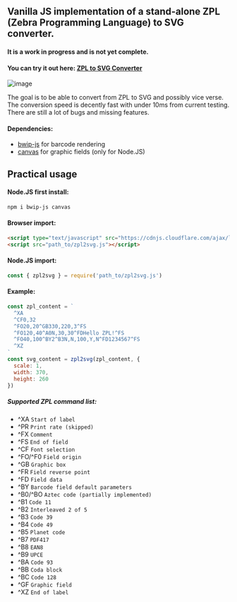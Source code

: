 ## Vanilla JS implementation of a stand-alone ZPL (Zebra Programming Language) to SVG converter.
#### It is a work in progress and is not yet complete.

#### You can try it out here: [ZPL to SVG Converter](https://jozo132.github.io/zpl2svg/)

![image](https://github.com/user-attachments/assets/3af071e5-d418-4b82-97bf-37aaca37a468)

The goal is to be able to convert from ZPL to SVG and possibly vice verse. 
The conversion speed is decently fast with under 10ms from current testing. 
There are still a lot of bugs and missing features.

#### Dependencies: 
- [bwip-js](https://www.npmjs.com/package/bwip-js) for barcode rendering
- [canvas](https://www.npmjs.com/package/canvas) for graphic fields (only for Node.JS)

## Practical usage
#### Node.JS first install:
```sh
npm i bwip-js canvas
```
#### Browser import:
```html
<script type="text/javascript" src="https://cdnjs.cloudflare.com/ajax/libs/bwip-js/4.5.1/bwip-js-min.js"></script>
<script src="path_to/zpl2svg.js"></script>
```

#### Node.JS import:
```js
const { zpl2svg } = require('path_to/zpl2svg.js')
```

#### Example:
```js
const zpl_content = `
  ^XA
  ^CF0,32
  ^FO20,20^GB330,220,3^FS
  ^FO120,40^A0N,30,30^FDHello ZPL!^FS
  ^FO40,100^BY2^B3N,N,100,Y,N^FD1234567^FS
  ^XZ
`
const svg_content = zpl2svg(zpl_content, {
  scale: 1,
  width: 370,
  height: 260
})
```

##### Supported ZPL command list:
- ^XA `Start of label`
- ^PR `Print rate (skipped)`
- ^FX `Comment`
- ^FS `End of field`
- ^CF `Font selection`
- ^FO/^F0 `Field origin`
- ^GB `Graphic box`
- ^FR `Field reverse point`
- ^FD `Field data`
- ^BY `Barcode field default parameters`
- ^B0/^BO `Aztec code (partially implemented)`
- ^B1 `Code 11`
- ^B2 `Interleaved 2 of 5`
- ^B3 `Code 39`
- ^B4 `Code 49`
- ^B5 `Planet code`
- ^B7 `PDF417`
- ^B8 `EAN8`
- ^B9 `UPCE`
- ^BA `Code 93`
- ^BB `Coda block`
- ^BC `Code 128`
- ^GF `Graphic field`
- ^XZ `End of label`
